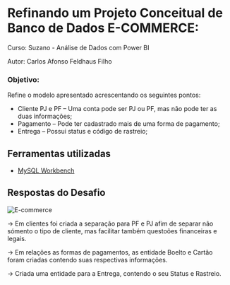 # Refinando um Projeto Conceitual de Banco de Dados E-COMMERCE:

Curso: Suzano - Análise de Dados com Power BI

Autor: Carlos Afonso Feldhaus Filho

### Objetivo:
Refine o modelo apresentado acrescentando os seguintes pontos:

- Cliente PJ e PF – Uma conta pode ser PJ ou PF, mas não pode ter as duas informações;
- Pagamento – Pode ter cadastrado mais de uma forma de pagamento;
- Entrega – Possui status e código de rastreio;

## Ferramentas utilizadas

- [MySQL Workbench](https://www.mysql.com/products/workbench/)

## Respostas do Desafio

![E-commerce](https://github.com/user-attachments/assets/b0c18cd1-202d-40de-83a1-ed6adbd62fa8)

-> Em clientes foi criada a separação para PF e PJ afim de separar não sómento o tipo de cliente, mas facilitar também questoões financeiras e legais.

-> Em relações as formas de pagamentos, as entidade Boelto e Cartão foram criadas contendo suas respectivas informações.

-> Criada uma entidade para a Entrega, contendo o seu Status e Rastreio.
